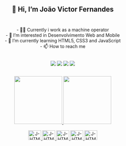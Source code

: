 ## <div align="center">👋 Hi, I’m João Victor Fernandes</div><br>

  <div align="center">
- 🐱‍🏍 Currently i work as a machine operator <br>
- 👀 I’m interested in Desenvolvimento Web and Mobile <br>
- 🌱 I’m currently learning HTML5, CSS3 and JavaScript <br>
- 📫 How to reach me
  
  <br>
  <br>
  
  <a href="https://www.instagram.com/quant.tradingbr/" target="_blank"><img src="https://img.shields.io/badge/-Instagram-%23E4405F?style=for-the-badge&logo=instagram&logoColor=white" target="_blank"></a>
  <a href = "mailto:jvfernandes.contato@gmail.com"><img src="https://img.shields.io/badge/-Gmail-%23333?style=for-the-badge&logo=gmail&logoColor=white" target="_blank"></a>
  <a href="https://www.linkedin.com/in/jo%C3%A3o-victor-fernandes-ventura-436886228/" target="_blank"><img src="https://img.shields.io/badge/-LinkedIn-%230077B5?style=for-the-badge&logo=linkedin&logoColor=white" target="_blank"></a>
  <a href="https://www.youtube.com/channel/UCLgls7O2LwEjpOLb0Zd09XA" target="_blank" >
    <img src="https://img.shields.io/badge/-Youtube-%23E4405F?style=for-the-badge&logo=Youtube&logoColor=white" target="_blank">
 </a>
  
  </div>
  
  ##

<div align="center">
  <a href="https://github.com/JvFern4ndes">
  <img height="150em" src="https://github-readme-stats.vercel.app/api?username=JvFern4ndes&show_icons=true&theme=white&include_all_commits=true&count_private=true"/>
  <img height="150em" src="https://github-readme-stats.vercel.app/api/top-langs/?username=JvFern4ndes&layout=compact&langs_count=7&theme=white"/>
</div><br>
  
  <div align="center">
  <img alt="J-HTML" height="30" width="40" src="https://cdn.jsdelivr.net/gh/devicons/devicon/icons/html5/html5-original.svg" />
  <img alt="J-HTML" height="30" width="40" src="https://cdn.jsdelivr.net/gh/devicons/devicon/icons/css3/css3-original.svg" />
  <img alt="J-HTML" height="30" width="40" src="https://cdn.jsdelivr.net/gh/devicons/devicon/icons/javascript/javascript-original.svg" />
  <img alt="J-HTML" height="30" width="40" src="https://cdn.jsdelivr.net/gh/devicons/devicon/icons/figma/figma-original.svg" />
  <img alt="J-HTML" height="30" width="40" src="https://cdn.jsdelivr.net/gh/devicons/devicon/icons/git/git-original.svg" />
  </div>
  
  ##





